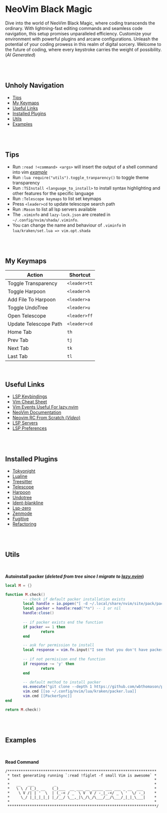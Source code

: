 # NeoVim Black Magic
Dive into the world of NeoVim Black Magic, where coding transcends
the ordinary. With lightning-fast editing commands and seamless code
navigation, this setup promises unparalleled efficiency. Customize your
environment with powerful plugins and arcane configurations. Unleash the
potential of your coding prowess in this realm of digital sorcery. Welcome
to the future of coding, where every keystroke carries the weight of
possibility. (_AI Generated_)

</br>
</br>

## Unholy Navigation

- [Tips](#tips)
- [My Keymaps](#my-keymaps)
- [Useful Links](#useful-links)
- [Installed Plugins](#installed-plugins)
- [Utils](#utils)
- [Examples](#examples)

</br>
</br>

## Tips

- Run `:read !<command> <args>` will insert the output of a shell command into vim [_example_](#example-read-command)
- Run `:lua require("utils").toggle_tranparency()` to toggle theme transparency
- Run `:TSInstall <language_to_install>` to install syntax highlighting and other features for the specific language
- Run `:Telescope keymaps` to list set keymaps
- Press `<leader>cd` to update telescope search path
- Run `:Mason` to list all lsp servers available
- The `.viminfo` and `lazy-lock.json` are created in `~/.config/nvim/shada/.viminfo`. 
- You can change the name and behaviour of `.viminfo` in `lua/kraken/set.lua => vim.opt.shada`

</br>
</br>

## My Keymaps

|       Action          |       Shortcut        |
| --------------------- | --------------------- |
| Toggle Transparency   | `<leader>tt`          |
| Toggle Harpoon        | `<leader>h`           |
| Add File To Harpoon   | `<leader>a`           |
| Toggle UndoTree       | `<leader>u`           |
| Open Telescope        | `<leader>ff`          |
| Update Telescope Path | `<leader>cd`          |
| Home Tab              | `th`                  |
| Prev Tab              | `tj`                  |
| Next Tab              | `tk`                  |
| Last Tab              | `tl`                  |

</br>

## Useful Links

- [LSP Keybindings](https://github.com/VonHeikemen/lsp-zero.nvim#keybindings)
- [Vim Cheat Sheet](https://vim.rtorr.com/)
- [Vim Events Useful For lazy.nvim](https://tech.saigonist.com/b/code/list-all-vim-script-events.html)
- [NeoVim Documentation](https://neovim.io/doc/)
- [Neovim RC From Scratch (_Video_)](https://www.youtube.com/watch?v=w7i4amO_zaE)
- [LSP Servers](https://github.com/williamboman/mason.nvim#commands)
- [LSP Preferences](https://github.com/VonHeikemen/lsp-zero.nvim#choose-your-features)

</br>
</br>

## Installed Plugins

- [Tokyonight](https://github.com/folke/tokyonight.nvim)
- [Lualine](https://github.com/nvim-lualine/lualine.nvim)
- [Treesitter](https://github.com/nvim-treesitter/nvim-treesitter)
- [Telescope](https://github.com/nvim-telescope/telescope.nvim)
- [Harpoon](https://github.com/ThePrimeagen/harpoon)
- [Undotree](https://github.com/mbbill/undotree)
- [Ident-blankline](https://github.com/lukas-reineke/indent-blankline.nvim)
- [Lsp-zero](https://github.com/VonHeikemen/lsp-zero.nvim)
- [Zenmode](https://github.com/folke/zen-mode.nvim)
- [Fugitive](https://github.com/tpope/vim-fugitive)
- [Refactoring](https://github.com/ThePrimeagen/refactoring.nvim#refactoringnvim)

</br>
</br>

## Utils

</br>

**Autoinstall packer (_deleted from tree since I migrate to [_lazy.nvim_](https://github.com/folke/lazy.nvim)_)**
```lua
local M = {}

function M.check()
        -- check if default packer installation exists
        local handle = io.popen("[ -d ~/.local/share/nvim/site/pack/packer ] && echo 1", "r")
        local packer = handle:read("*n") -- 1 or nil
        handle:close()
        
        -- if packer exists end the function
        if packer == 1 then 
                return
        end

        -- ask for permission to install
        local response = vim.fn.input("I see that you don't have packer installed do you wanna installed? (y/n) ", "y")
    
        -- if not permisison end the function 
        if response ~= 'y' then
                return
        end

        -- default method to install packer
        os.execute("git clone --depth 1 https://github.com/wbthomason/packer.nvim ~/.local/share/nvim/site/pack/packer/start/packer.nvim")
        vim.cmd [[so ~/.config/nvim/lua/kraken/packer.lua]]
        vim.cmd [[PackerSync]]
end

return M.check()
```

</br>
</br>

## Examples

</br>

**Read Command**
```
/*******************************************************************
 * text generating running `:read !figlet -f small Vim is awesome` *
 *                                                                 *
 *   __   ___         _                                            *
 *   \ \ / (_)_ __   (_)___  __ ___ __ _____ ___ ___ _ __  ___     *
 *    \ V /| | '  \  | (_-< / _` \ V  V / -_|_-</ _ \ '  \/ -_)    *
 *     \_/ |_|_|_|_| |_/__/ \__,_|\_/\_/\___/__/\___/_|_|_\___|    *
 *                                                                 *
 *******************************************************************/
```

